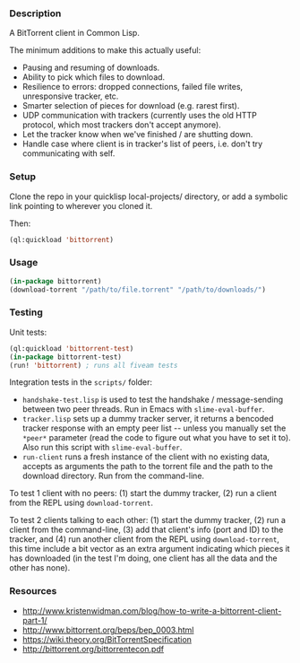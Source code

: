### Description
A BitTorrent client in Common Lisp.

The minimum additions to make this actually useful:

* Pausing and resuming of downloads.
* Ability to pick which files to download.
* Resilience to errors: dropped connections, failed file writes, unresponsive tracker, etc.
* Smarter selection of pieces for download (e.g. rarest first).
* UDP communication with trackers (currently uses the old HTTP protocol, which most trackers don't accept anymore).
* Let the tracker know when we've finished / are shutting down.
* Handle case where client is in tracker's list of peers, i.e. don't try communicating with self.

### Setup
Clone the repo in your quicklisp local-projects/ directory, or add a symbolic link pointing to wherever you cloned it.

Then:

```lisp
(ql:quickload 'bittorrent)
```

### Usage
```lisp
(in-package bittorrent)
(download-torrent "/path/to/file.torrent" "/path/to/downloads/")
```

### Testing
Unit tests:

```lisp
(ql:quickload 'bittorrent-test)
(in-package bittorrent-test)
(run! 'bittorrent) ; runs all fiveam tests
```

Integration tests in the `scripts/` folder:

* `handshake-test.lisp` is used to test the handshake / message-sending between two peer threads. Run in Emacs with `slime-eval-buffer`.
* `tracker.lisp` sets up a dummy tracker server, it returns a bencoded tracker response with an empty peer list -- unless you manually set the `*peer*` parameter (read the code to figure out what you have to set it to). Also run this script with `slime-eval-buffer`.
* `run-client` runs a fresh instance of the client with no existing data, accepts as arguments the path to the torrent file and the path to the download directory. Run from the command-line.

To test 1 client with no peers: (1) start the dummy tracker, (2) run a client from the REPL using `download-torrent`.

To test 2 clients talking to each other: (1) start the dummy tracker, (2) run a client from the command-line, (3) add that client's info (port and ID) to the tracker, and (4) run another client from the REPL using `download-torrent`, this time include a bit vector as an extra argument indicating which pieces it has downloaded (in the test I'm doing, one client has all the data and the other has none).

### Resources
* <http://www.kristenwidman.com/blog/how-to-write-a-bittorrent-client-part-1/>
* <http://www.bittorrent.org/beps/bep_0003.html>
* <https://wiki.theory.org/BitTorrentSpecification>
* <http://bittorrent.org/bittorrentecon.pdf>
